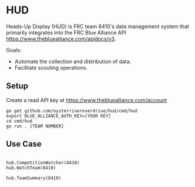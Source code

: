 # HUD

Heads-Up Display (HUD) is FRC team 8410's data management system
that primarily integrates into the FRC Blue Alliance API
https://www.thebluealliance.com/apidocs/v3.

Goals:

* Automate the collection and distribution of data.
* Facilitate scouting operations.

## Setup

Create a read API key at https://www.thebluealliance.com/account

```
go get github.com/oysterriveroverdrive/hud/cmd/hud
export BLUE_ALLIANCE_AUTH_KEY=[YOUR KEY]
cd cmd/hud
go run . [TEAM NUMBER]
```

## Use Case

```

hub.CompetitionWatcher(8410)
hub.WatchTeam(8410)
```

```
hub.TeamSummary(8410)
```
